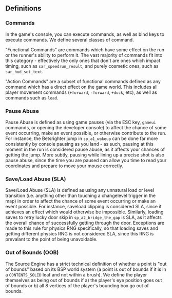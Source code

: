 ## Definitions

### Commands

In the game's console, you can execute commands, as well as bind keys to execute
commands. We define several classes of command.

"Functional Commands" are commands which have some effect on the run or the runner's
ability to perform it. The vast majority of commands fit into this category -
effectively the only ones that don't are ones which impact timing, such as
`sar_speedrun_result`, and purely cosmetic ones, such as `sar_hud_set_text`.

"Action Commands" are a subset of functional commands defined as any command which has
a direct effect on the game world. This includes all player movement commands
(`+forward`, `-forward`, `+duck`, etc), as well as commands such as `load`.

### Pause Abuse

Pause Abuse is defined as using game pauses (via the ESC key, `gameui` commands, or
opening the developer console) to affect the chance of some event occurring, make an
event possible, or otherwise contribute to the run. For instance, the Betsrighter jump
in `sp_a1_wakeup` can be done far more consistently by console pausing as you land -
as such, pausing at this moment in the run is considered pause abuse, as it affects
your chances of getting the jump. More subtly, pausing while lining up a precise shot
is also pause abuse, since the time you are paused can allow you time to read your
coordinates and prepare to move your mouse correctly.

### Save/Load Abuse (SLA)

Save/Load Abuse (SLA) is defined as using any unnatural load or level transition (i.e.
anything other than touching a changelevel trigger in the map) in order to affect the
chance of some event occurring or make an event possible. For instance, saveload
clipping is considered SLA, since it achieves an effect which would otherwise be
impossible. Similarly, loading saves to retry lucky door skip in
`sp_a2_bridge_the_gap` is SLA, as it affects the overall chance of successfully
getting through the door. Exceptions are made to this rule for physics RNG
specifically, so that loading saves and getting different physics RNG is not
considered SLA, since this RNG is prevalant to the point of being unavoidable.

### Out of Bounds (OOB)

The Source Engine has a strict technical definition of whether a point is "out of
bounds" based on its BSP world system (a point is out of bounds if it is in a
`CONTENTS_SOLID` leaf and not within a brush). We define the player themselves as being
out of bounds if a) the player's eye position goes out of bounds or b) all 8 vertices
of the player's bounding box go out of bounds.
